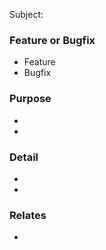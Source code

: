 Subject: <short purpose of this pull request>

### Feature or Bugfix
<!-- please choose -->
- Feature
- Bugfix

### Purpose
- <long purpose of this pull request>
- <Environment if this PR depends on>

### Detail
- <feature1 or bug1>
- <feature2 or bug2>

### Relates
- <URL or Ticket>
